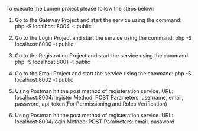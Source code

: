 To execute the Lumen project please follow the steps below:

1. Go to the Gateway Project and start the service using the command:
	php -S localhost:8004 -t public
	
2. Go to the Login Project and start the service using the command:
	php -S localhost:8000 -t public
	
3. Go to the Registration Project and start the service using the command:
	php -S localhost:8001 -t public
	
4. Go to the Email Project and start the service using the command:
	php -S localhost:8002 -t public
	
5. Using Postman hit the post method of registeration service.
		URL: localhost:8004/register
		Method: POST
		Parameters: username, email, password, api_token(For Permissioning and Roles Verification)

6. Using Postman hit the post method of registeration service.
		URL: localhost:8004/login
		Method: POST
		Parameters: email, password
